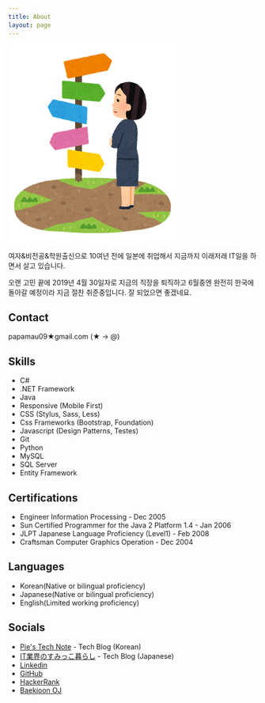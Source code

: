 ```yaml
---
title: About
layout: page
---
```

![about](/assets/images/about.png)

여자&비전공&학원출신으로 10여년 전에 일본에 취업해서 지금까지 이래저래 IT일을 하면서 살고 있습니다.

오랜 고민 끝에 2019년 4월 30일자로 지금의 직장을 퇴직하고 6월중엔 완전히 한국에 돌아갈 예정이라 지금 절찬 취준중입니다. 잘 되었으면 좋겠네요.

<h2>Contact</h2>
papamau09★gmail.com (★ → @)


<h2>Skills</h2>

<ul class="skill-list">
	<li>C#</li>
	<li>.NET Framework</li>
	<li>Java</li>
	<li>Responsive (Mobile First)</li>
	<li>CSS (Stylus, Sass, Less)</li>
	<li>Css Frameworks (Bootstrap, Foundation)</li>
	<li>Javascript (Design Patterns, Testes)</li>
	<li>Git</li>
	<li>Python</li>
	<li>MySQL</li>
	<li>SQL Server</li>
	<li>Entity Framework</li>
</ul>


<h2>Certifications</h2>

<ul class="certifications-list">
	<li>Engineer Information Processing - Dec 2005</li>
	<li>Sun Certified Programmer for the Java 2 Platform 1.4 - Jan 2006</li>
	<li>JLPT Japanese Language Proficiency (Level1) - Feb 2008</li>
	<li>Craftsman Computer Graphics Operation - Dec 2004</li>	
</ul>

<h2>Languages</h2>

<ul class="languages-list">
	<li>Korean(Native or bilingual proficiency)</li>
	<li>Japanese(Native or bilingual proficiency)</li>
	<li>English(Limited working proficiency)</li>
</ul>

<h2>Socials</h2>

<ul>
	<li><a href="https://pie001.github.io/" target="_blank">Pie's Tech Note</a> - Tech Blog (Korean)</li>
	<li><a href="https://blog.pie001.com/" target="_blank">IT業界のすみっこ暮らし</a> - Tech Blog (Japanese)</li>
	<li><a href="https://www.linkedin.com/in/piepark/" target="_blank">Linkedin</a></li>
	<li><a href="https://github.com/Pie001" target="_blank">GitHub</a></li>
	<li><a href="https://www.hackerrank.com/pie001" target="_blank">HackerRank</a></li>
	<li><a href="https://www.acmicpc.net/user/pie" target="_blank">Baekjoon OJ</a></li>
</ul>

<!-- <h2>Projects</h2> 
<ul>
<li></li>
</ul>
-->
